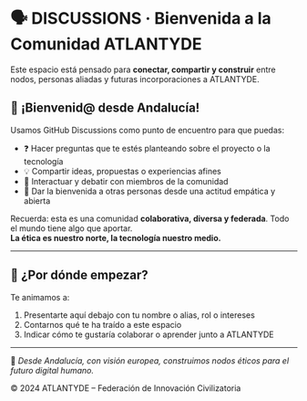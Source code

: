 # 🗣️ DISCUSSIONS · Bienvenida a la Comunidad ATLANTYDE

Este espacio está pensado para **conectar, compartir y construir** entre nodos, personas aliadas y futuras incorporaciones a ATLANTYDE.

## 👋 ¡Bienvenid@ desde Andalucía!

Usamos GitHub Discussions como punto de encuentro para que puedas:

- ❓ Hacer preguntas que te estés planteando sobre el proyecto o la tecnología
- 💡 Compartir ideas, propuestas o experiencias afines
- 💬 Interactuar y debatir con miembros de la comunidad
- 🧭 Dar la bienvenida a otras personas desde una actitud empática y abierta

Recuerda: esta es una comunidad **colaborativa, diversa y federada**. Todo el mundo tiene algo que aportar.  
**La ética es nuestro norte, la tecnología nuestro medio.**

---

## 🚀 ¿Por dónde empezar?

Te animamos a:

1. Presentarte aquí debajo con tu nombre o alias, rol o intereses
2. Contarnos qué te ha traído a este espacio
3. Indicar cómo te gustaría colaborar o aprender junto a ATLANTYDE

---

📌 *Desde Andalucía, con visión europea, construimos nodos éticos para el futuro digital humano.*

© 2024 ATLANTYDE – Federación de Innovación Civilizatoria